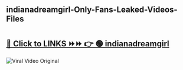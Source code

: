
 ## indianadreamgirl-Only-Fans-Leaked-Videos-Files

# <h2><a href="https://mediaupload.pro?indianadreamgirl">🔗 Click to LINKS ⏩⏩ 👉 🟢 indianadreamgirl </a></h2>

<a href="https://mediaupload.pro?indianadreamgirl" rel="nofollow" data-target="animated-image.originalLink"><img src="https://i.ibb.co.com/xMMVF88/686577567.gif" alt="Viral Video Original" style="max-width: 100%; display: inline-block;" data-target="animated-image.originalImage"></a>